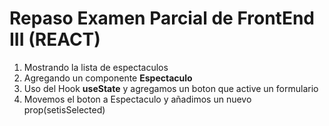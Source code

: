 # Repaso Examen Parcial de FrontEnd III (REACT)


1. Mostrando la lista de espectaculos
2. Agregando un componente **Espectaculo**
3. Uso del Hook **useState** y agregamos un boton que active un formulario
4. Movemos el boton a Espectaculo y añadimos un nuevo prop(setisSelected)


